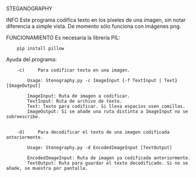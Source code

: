 STEGANOGRAPHY

INFO
Este programa codifica texto en los píxeles de una imagen, sin notar diferencia a simple vista.
De momento sólo funciona con imágenes png.


FUNCIONAMIENTO
Es necesaria la librería PIL:

		pip install pillow

Ayuda del programa:

		-c)     Para codificar texto en una imagen.

			Usage: Stenography.py -c ImageInput {-f TextInput | Text} [ImageOutput]

			ImageInput: Ruta de imagen a codificar.
			TextInput: Ruta de archivo de texto.
			Text: Texto para codificar. Si lleva espacios usen comillas.
			ImageOutput: Si se añade una ruta distinta a ImageInput no se sobreescribe.


		-d)     Para decodificar el texto de una imagen codificada anteriormente.

			Usage: Stenography.py -d EncodedImageInput [TextOutput]

			EncodedImageInput: Ruta de imagen ya codificada anteriormente.
			TextOutput: Ruta para guardar el texto decodificado. Si no se añade, se muestra por pantalla.
